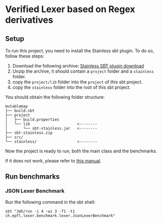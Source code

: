 # Verified Lexer based on Regex derivatives

## Setup

To run this project, you need to install the Stainless sbt plugin. To do so, follow these steps:

1. Download the following archive: [Stainless SBT plugin download]("https://github.com/epfl-lara/stainless/releases/download/v0.9.8.2/sbt-stainless.zip")
2. Unzip the archive, it should contain a `project` folder and a `stainless` folder.
3. copy the `project/lib` folder into the `project` of this sbt project.
4. copy the `stainless` folder into the root of this sbt project.

You should obtain the following folder structure:

```
mutablemap
├── build.sbt
├── project
│   ├── build.properties
│   └── lib                     <--------
│       └── sbt-stainless.jar   <--------
├── sbt-stainless.zip
├── src/
└── stainless/                  <--------
```

Now the project is ready to run, both the main class and the benchmarks.

If it does not work, please refer to [this manual]("https://epfl-lara.github.io/stainless/installation.html#usage-within-an-existing-project").

## Run benchmarks

### JSON Lexer Benchmark

Run the following command in the sbt shell:

```
sbt "Jmh/run -i 4 -wi 3 -f1 -t1 ch.epfl.lexer.benchmark.lexer.JsonLexerBenchmark"
```